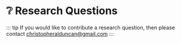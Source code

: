 # ❔ Research Questions

::: tip
If you would like to contribute a research question, then please contact christopheralduncan@gmail.com
:::
